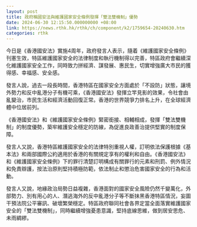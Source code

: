 ```yaml
---
layout: post
title: 政府稱國安法與維護國家安全條例發揮「雙法雙機制」優勢
date: 2024-06-30 12:15:50.000000000 +08:00
link: https://news.rthk.hk/rthk/ch/component/k2/1759654-20240630.htm
categories: rthk
---
```


​今日是《香港國安法》實施4周年，政府發言人表示，隨着《維護國家安全條例》刊憲生效，特區維護國家安全的法律制度和執行機制得以完善，特區政府會繼續深化維護國家安全工作，同時致力拼經濟、謀發展、惠民生，切實增強廣大市民的獲得感、幸福感、安全感。

發言人說，過去一段長時間，香港特區在國家安全方面處於「不設防」狀態，讓境外勢力和反中亂港分子有機可乘，《香港國安法》發揮立竿見影的效果，令社會由亂變治，市民生活和經濟活動回復正常。香港的世界競爭力排名上升，在全球經濟體中位居前列。
 
《香港國安法》和《維護國家安全條例》緊密銜接、相輔相成，發揮「雙法雙機制」的制度優勢，築牢維護安全穩定的防線，為促進良政善治提供堅實的制度保障。

發言人又說，香港特區維護國家安全的法律特別重視人權，訂明依法保護根據《基本法》和兩部國際公約適用於香港的有關規定享有的權利和自由。《香港國安法》和《維護國家安全條例》下的罪行清楚訂明構成有關罪行的元素和刑罰、例外情況和免責辯護，按法治原則堅持積極防範，依法制止和懲治危害國家安全的行為和活動。
 
發言人又說，地緣政治局勢日益複雜，香港面對的國家安全風險仍然千變萬化，外部勢力、別有用心的人、潛逃海外的反中亂港分子等不斷抺黑香港特區情況，妄圖干預法院公平審訊、破壞繁榮穩定。特區政府聯同社會各界定當全面落實維護國家安全的「雙法雙機制」，同時繼續增強憂患意識，堅持底線思維，做到居安思危、未雨綢繆。
